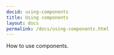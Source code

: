 ```yaml
---
docid: using-components 
title: Using components
layout: docs
permalink: /docs/using-components.html
---
```

How to use components.
